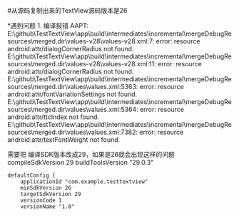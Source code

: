 #从源码复制出来的TextView源码版本是26



*遇到问题
1.
编译报错
AAPT: E:\github\TestTextView\app\build\intermediates\incremental\mergeDebugResources\merged.dir\values-v28\values-v28.xml:7: error: resource android:attr/dialogCornerRadius not found.
E:\github\TestTextView\app\build\intermediates\incremental\mergeDebugResources\merged.dir\values-v28\values-v28.xml:11: error: resource android:attr/dialogCornerRadius not found.
E:\github\TestTextView\app\build\intermediates\incremental\mergeDebugResources\merged.dir\values\values.xml:5363: error: resource android:attr/fontVariationSettings not found.
E:\github\TestTextView\app\build\intermediates\incremental\mergeDebugResources\merged.dir\values\values.xml:5364: error: resource android:attr/ttcIndex not found.
E:\github\TestTextView\app\build\intermediates\incremental\mergeDebugResources\merged.dir\values\values.xml:7382: error: resource android:attr/textFontWeight not found.

需要把 编译SDK版本改成29，如果是26就会出现这样的问题
    compileSdkVersion 29
    buildToolsVersion "29.0.3"

    defaultConfig {
        applicationId "com.example.testtextview"
        minSdkVersion 26
        targetSdkVersion 29
        versionCode 1
        versionName "1.0"









